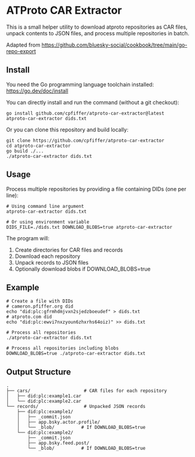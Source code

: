 ATProto CAR Extractor
=====================

This is a small helper utility to download atproto repositories as CAR files, unpack contents to JSON files, and process multiple repositories in batch.

Adapted from https://github.com/bluesky-social/cookbook/tree/main/go-repo-export

## Install

You need the Go programming language toolchain installed: <https://go.dev/doc/install>

You can directly install and run the command (without a git checkout):

```shell
go install github.com/cpfiffer/atproto-car-extractor@latest
atproto-car-extractor dids.txt
```

Or you can clone this repository and build locally:

```shell
git clone https://github.com/cpfiffer/atproto-car-extractor
cd atproto-car-extractor
go build ./...
./atproto-car-extractor dids.txt
```

## Usage

Process multiple repositories by providing a file containing DIDs (one per line):

```shell
# Using command line argument
atproto-car-extractor dids.txt

# Or using environment variable
DIDS_FILE=./dids.txt DOWNLOAD_BLOBS=true atproto-car-extractor
```

The program will:
1. Create directories for CAR files and records
2. Download each repository
3. Unpack records to JSON files
4. Optionally download blobs if DOWNLOAD_BLOBS=true

## Example

```shell
# Create a file with DIDs
# cameron.pfiffer.org did
echo "did:plc:gfrmhdmjvxn2sjedzboeudef" > dids.txt
# atproto.com did
echo "did:plc:ewvi7nxzyoun6zhxrhs64oiz)" >> dids.txt

# Process all repositories
./atproto-car-extractor dids.txt

# Process all repositories including blobs
DOWNLOAD_BLOBS=true ./atproto-car-extractor dids.txt
```

## Output Structure

```
.
├── cars/                    # CAR files for each repository
│   ├── did:plc:example1.car
│   └── did:plc:example2.car
└── records/                 # Unpacked JSON records
    ├── did:plc:example1/
    │   ├── _commit.json
    │   ├── app.bsky.actor.profile/
    │   └── _blob/          # If DOWNLOAD_BLOBS=true
    └── did:plc:example2/
        ├── _commit.json
        ├── app.bsky.feed.post/
        └── _blob/          # If DOWNLOAD_BLOBS=true
```
